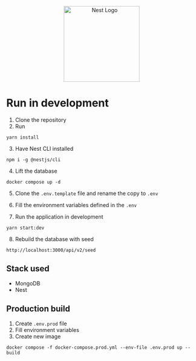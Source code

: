 <p align="center">
  <a href="http://nestjs.com/" target="blank"><img src="https://nestjs.com/img/logo-small.svg" width="200" alt="Nest Logo" /></a>
</p>

# Run in development

1. Clone the repository
2. Run
```
yarn install
```
3. Have Nest CLI installed
```
npm i -g @nestjs/cli
```

4. Lift the database
```
docker compose up -d
```

5. Clone the ```.env.template``` file and rename the copy to ```.env```

6. Fill the environment variables defined in the ```.env```

7. Run the application in development
```
yarn start:dev
```

8. Rebuild the database with seed
```
http://localhost:3000/api/v2/seed
```


## Stack used
* MongoDB
* Nest


## Production build
1. Create ```.env.prod``` file
2. Fill environment variables
3. Create new image
```
docker compose -f docker-compose.prod.yml --env-file .env.prod up --build
```

